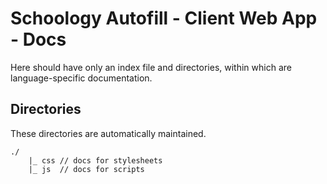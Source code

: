 # Schoology Autofill - Client Web App - Docs

Here should have only an index file and directories, within which are language-specific documentation.

## Directories

These directories are automatically maintained.

    ./
        |_ css // docs for stylesheets
        |_ js  // docs for scripts
